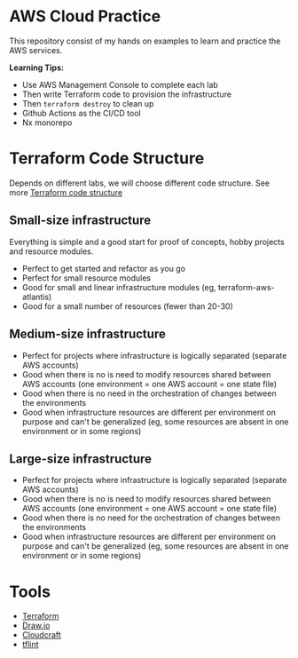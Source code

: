 # AWS Cloud Practice

This repository consist of my hands on examples to learn and practice the AWS services.

**Learning Tips:**

- Use AWS Management Console to complete each lab
- Then write Terraform code to provision the infrastructure
- Then `terraform destroy` to clean up
- Github Actions as the CI/CD tool
- Nx monorepo

# Terraform Code Structure

Depends on different labs, we will choose different code structure. See more [Terraform code structure](https://www.terraform-best-practices.com/examples/terraform)

## Small-size infrastructure

Everything is simple and a good start for proof of concepts, hobby projects and resource modules.

- Perfect to get started and refactor as you go
- Perfect for small resource modules
- Good for small and linear infrastructure modules (eg, terraform-aws-atlantis)
- Good for a small number of resources (fewer than 20-30)

## Medium-size infrastructure

- Perfect for projects where infrastructure is logically separated (separate AWS accounts)
- Good when there is no is need to modify resources shared between AWS accounts (one environment = one AWS account = one state file)
- Good when there is no need in the orchestration of changes between the environments
- Good when infrastructure resources are different per environment on purpose and can't be generalized (eg, some resources are absent in one environment or in some regions)

## Large-size infrastructure

- Perfect for projects where infrastructure is logically separated (separate AWS accounts)
- Good when there is no is need to modify resources shared between AWS accounts (one environment = one AWS account = one state file)
- Good when there is no need for the orchestration of changes between the environments
- Good when infrastructure resources are different per environment on purpose and can't be generalized (eg, some resources are absent in one environment or in some regions)

# Tools

- [Terraform](https://www.terraform.io/)
- [Draw.io](https://www.draw.io/)
- [Cloudcraft](https://www.cloudcraft.co/)
- [tflint](https://github.com/terraform-linters/tflint)
